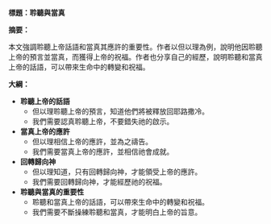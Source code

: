 **標題：聆聽與當真**

**摘要：**

本文強調聆聽上帝話語和當真其應許的重要性。作者以但以理為例，說明他因聆聽上帝的預言並當真，而獲得上帝的祝福。作者也分享自己的經歷，說明聆聽和當真上帝的話語，可以帶來生命中的轉變和祝福。

**大綱：**

* **聆聽上帝的話語**
    * 但以理聆聽上帝的預言，知道他們將被釋放回耶路撒冷。
    * 我們需要認真聆聽上帝，不要錯失祂的啟示。
* **當真上帝的應許**
    * 但以理相信上帝的應許，並為之禱告。
    * 我們需要當真上帝的應許，並相信祂會成就。
* **回轉歸向神**
    * 但以理知道，只有回轉歸向神，才能領受上帝的應許。
    * 我們需要回轉歸向神，才能經歷祂的祝福。
* **聆聽與當真的重要性**
    * 聆聽和當真上帝的話語，可以帶來生命中的轉變和祝福。
    * 我們需要不斷操練聆聽和當真，才能明白上帝的旨意。